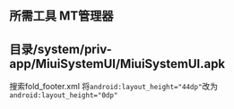 ## 所需工具 MT管理器
## 目录/system/priv-app/MiuiSystemUI/MiuiSystemUI.apk

搜索fold_footer.xml
将`android:layout_height="44dp"`改为`android:layout_height="0dp"`


